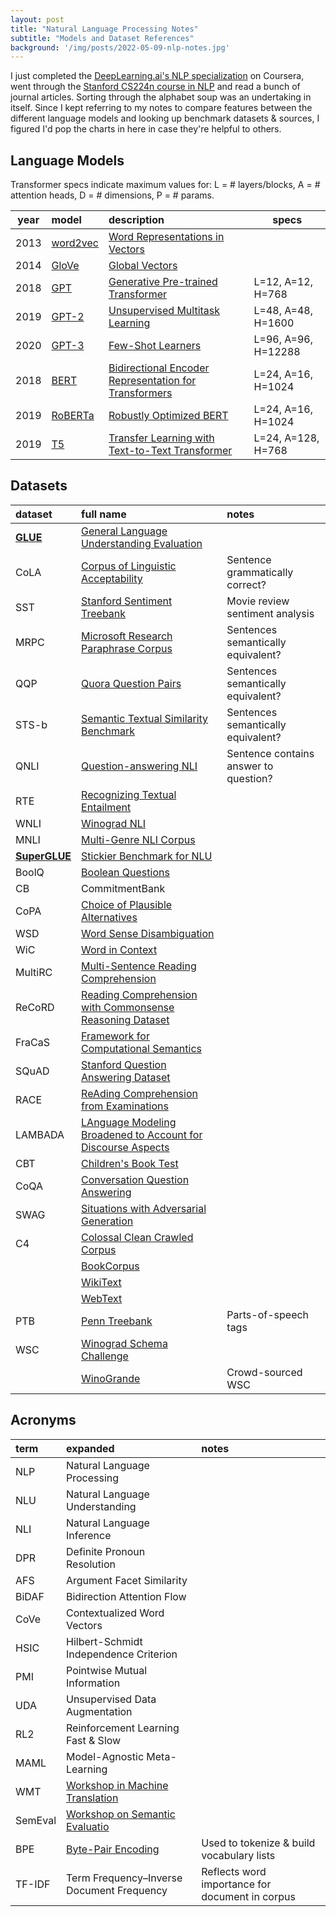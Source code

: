 ```yaml
---
layout: post
title: "Natural Language Processing Notes"
subtitle: "Models and Dataset References"
background: '/img/posts/2022-05-09-nlp-notes.jpg'
---
```


I just completed the [DeepLearning.ai's NLP specialization](https://www.coursera.org/specializations/natural-language-processing) on Coursera, went through the [Stanford CS224n course in NLP](http://web.stanford.edu/class/cs224n/) and read a bunch of journal articles. Sorting through the alphabet soup was an undertaking in itself. Since I kept referring to my notes to compare features between the different language models and looking up benchmark datasets & sources, I figured I'd pop the charts in here in case they're helpful to others.

## Language Models

Transformer specs indicate maximum values for:
L = # layers/blocks, A = # attention heads, D = # dimensions, P = # params.

| year  | model | description | specs |
| :---: | :---- | :---------- | ----- |
| 2013 | [word2vec](https://www.tensorflow.org/tutorials/text/word2vec) | [Word Representations in Vectors](https://arxiv.org/abs/1301.3781) |
| 2014 | [GloVe](https://nlp.stanford.edu/projects/glove/) | [Global Vectors](https://www.semanticscholar.org/paper/GloVe%3A-Global-Vectors-for-Word-Representation-Pennington-Socher/f37e1b62a767a307c046404ca96bc140b3e68cb5)
| 2018 | [GPT](https://huggingface.co/openai-gpt) | [Generative Pre-trained Transformer](https://cdn.openai.com/research-covers/language-unsupervised/language_understanding_paper.pdf) | L=12, A=12, H=768
| 2019 | [GPT-2](https://huggingface.co/gpt2) | [Unsupervised Multitask Learning](https://cdn.openai.com/better-language-models/language_models_are_unsupervised_multitask_learners.pdf) |  L=48, A=48, H=1600
| 2020 | [GPT-3](https://beta.openai.com/docs/models/gpt-3) | [Few-Shot Learners](https://arxiv.org/abs/2005.14165) | L=96, A=96, H=12288
| 2018 | [BERT](https://huggingface.co/bert-large-cased) | [Bidirectional Encoder Representation for Transformers](https://arxiv.org/abs/1810.04805) | L=24, A=16, H=1024
| 2019 | [RoBERTa](https://huggingface.co/roberta-large) | [Robustly Optimized BERT](https://arxiv.org/abs/1907.11692) | L=24, A=16, H=1024
| 2019 | [T5](https://huggingface.co/t5-11b) | [Transfer Learning with Text-to-Text Transformer](https://arxiv.org/abs/1910.10683) | L=24, A=128, H=768

## Datasets

| dataset | full name | notes |
| :------ | :-------- | :---- |
| [**GLUE**](https://gluebenchmark.com/) | [General Language Understanding Evaluation](https://huggingface.co/datasets/glue)
| CoLA | [Corpus of Linguistic Acceptability](https://huggingface.co/datasets/glue/viewer/cola/train) | Sentence grammatically correct?
| SST | [Stanford Sentiment Treebank](https://huggingface.co/datasets/glue/viewer/sst2/train) | Movie review sentiment analysis
| MRPC | [Microsoft Research Paraphrase Corpus](https://huggingface.co/datasets/glue/viewer/mrpc/train) | Sentences semantically equivalent?
| QQP | [Quora Question Pairs](https://huggingface.co/datasets/glue/viewer/qqp/train) | Sentences semantically equivalent?
| STS-b | [Semantic Textual Similarity Benchmark](https://arxiv.org/abs/1708.00055v1) | Sentences semantically equivalent?
| QNLI | [Question-answering NLI](https://huggingface.co/datasets/glue/viewer/qnli/train) | Sentence contains answer to question?
| RTE | [Recognizing Textual Entailment](https://huggingface.co/datasets/glue/viewer/rte/train) |
| WNLI | [Winograd NLI](https://huggingface.co/datasets/glue/viewer/wnli/train) |
| MNLI | [Multi-Genre NLI Corpus](https://huggingface.co/datasets/SetFit/mnli) |
| [**SuperGLUE**](https://super.gluebenchmark.com/) |  [Stickier Benchmark for NLU](https://huggingface.co/datasets/super_glue)
| BoolQ | [Boolean Questions](https://huggingface.co/datasets/boolq)
| CB | CommitmentBank
| CoPA | [Choice of Plausible Alternatives](https://huggingface.co/datasets/pietrolesci/copa_nli)
| WSD | [Word Sense Disambiguation](https://paperswithcode.com/task/word-sense-disambiguation)
| WiC | [Word in Context](https://paperswithcode.com/dataset/wic)
| MultiRC | [Multi-Sentence Reading Comprehension](https://paperswithcode.com/dataset/multirc)
| ReCoRD | [Reading Comprehension with Commonsense Reasoning Dataset](https://paperswithcode.com/dataset/record)
| FraCaS | [Framework for Computational Semantics](https://huggingface.co/datasets/pietrolesci/fracas)
| SQuAD | [Stanford Question Answering Dataset](https://huggingface.co/datasets/squad) |
| RACE | [ReAding Comprehension from Examinations](https://huggingface.co/datasets/race) |
| LAMBADA | [LAnguage Modeling Broadened to Account for Discourse Aspects](https://huggingface.co/datasets/lambada) |
| CBT | [Children's Book Test](https://huggingface.co/datasets/cbt)
| CoQA | [Conversation Question Answering](https://huggingface.co/datasets/coqa)
| SWAG | [Situations with Adversarial Generation](https://huggingface.co/datasets/swag)
| C4 | [Colossal Clean Crawled Corpus](https://huggingface.co/datasets/c4)
| | [BookCorpus](https://huggingface.co/datasets/bookcorpus) |
| | [WikiText](https://huggingface.co/datasets/wikitext) |
| | [WebText](https://huggingface.co/datasets/openwebtext)
| PTB | [Penn Treebank](https://paperswithcode.com/dataset/penn-treebank) | Parts-of-speech tags
| WSC | [Winograd Schema Challenge](https://huggingface.co/datasets/winograd_wsc)
| | [WinoGrande](https://huggingface.co/datasets/winogrande) | Crowd-sourced WSC

## Acronyms

| term | expanded | notes |
| :--- | :------- | :---- |
| NLP | Natural Language Processing
| NLU | Natural Language Understanding
| NLI | Natural Language Inference
| DPR | Definite Pronoun Resolution
| AFS | Argument Facet Similarity
| BiDAF | Bidirection Attention Flow
| CoVe | Contextualized Word Vectors
| HSIC | Hilbert-Schmidt Independence Criterion
| PMI | Pointwise Mutual Information
| UDA | Unsupervised Data Augmentation
| RL2 | Reinforcement Learning Fast & Slow
| MAML | Model-Agnostic Meta-Learning
| WMT | [Workshop in Machine Translation](https://aclanthology.org/venues/wmt/)
| SemEval | [Workshop on Semantic Evaluatio](https://semeval.github.io/) |
| BPE | [Byte-Pair Encoding](https://paperswithcode.com/method/bpe) | Used to tokenize & build vocabulary lists
| TF-IDF | Term Frequency–Inverse Document Frequency | Reflects word importance for document in corpus
